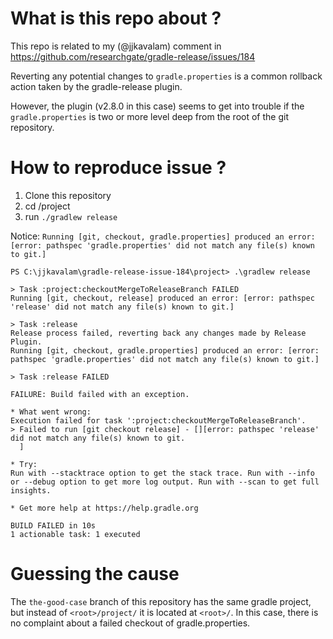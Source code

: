 # What is this repo about ?

This repo is related to my (@jjkavalam) comment in https://github.com/researchgate/gradle-release/issues/184

Reverting any potential changes to `gradle.properties` is a common rollback action taken by the gradle-release plugin.

However, the plugin (v2.8.0 in this case) seems to get into trouble if the `gradle.properties` is two or more level 
deep from the root of the git repository.

# How to reproduce issue ?

1. Clone this repository
2. cd <root>/project
3. run `./gradlew release`

Notice: `Running [git, checkout, gradle.properties] produced an error: [error: pathspec 'gradle.properties' did not match any file(s) known to git.]`

```
PS C:\jjkavalam\gradle-release-issue-184\project> .\gradlew release                                                                                      
                                                                                                                                                         
> Task :project:checkoutMergeToReleaseBranch FAILED                                                                                                      
Running [git, checkout, release] produced an error: [error: pathspec 'release' did not match any file(s) known to git.]                                  
                                                                                                                                                         
> Task :release                                                                                                                                          
Release process failed, reverting back any changes made by Release Plugin.                                                                               
Running [git, checkout, gradle.properties] produced an error: [error: pathspec 'gradle.properties' did not match any file(s) known to git.]              
                                                                                                                                                         
> Task :release FAILED                                                                                                                                   
                                                                                                                                                         
FAILURE: Build failed with an exception.                                                                                                                 
                                                                                                                                                         
* What went wrong:                                                                                                                                       
Execution failed for task ':project:checkoutMergeToReleaseBranch'.                                                                                       
> Failed to run [git checkout release] - [][error: pathspec 'release' did not match any file(s) known to git.                                            
  ]                                                                                                                                                      
                                                                                                                                                         
* Try:                                                                                                                                                   
Run with --stacktrace option to get the stack trace. Run with --info or --debug option to get more log output. Run with --scan to get full insights.     
                                                                                                                                                         
* Get more help at https://help.gradle.org                                                                                                               
                                                                                                                                                         
BUILD FAILED in 10s                                                                                                                                      
1 actionable task: 1 executed                                                                                                                           
```

# Guessing the cause

The `the-good-case` branch of this repository has the same gradle project, but instead of `<root>/project/` it is 
located at `<root>/`. In this case, there is no complaint about a failed checkout of gradle.properties.
